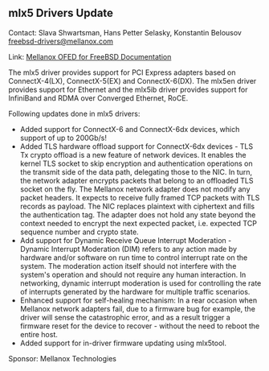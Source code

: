 ## mlx5 Drivers Update ##

Contact: Slava Shwartsman, Hans Petter Selasky, Konstantin Belousov <freebsd-drivers@mellanox.com>

Link:	 [Mellanox OFED for FreeBSD Documentation](http://www.mellanox.com/page/products_dyn?product_family=193&mtag=freebsd_driver)

The mlx5 driver provides support for PCI Express adapters based on
ConnectX-4(LX), ConnectX-5(EX) and ConnectX-6(DX).
The mlx5en driver provides support for Ethernet and the mlx5ib driver provides
support for InfiniBand and RDMA over Converged Ethernet, RoCE.

Following updates done in mlx5 drivers:

  * Added support for ConnectX-6 and ConnectX-6dx devices, which support of
    up to 200Gb/s!
  * Added TLS hardware offload support for ConnectX-6dx devices - TLS Tx
    crypto offload is a new feature of network devices. It enables the kernel
    TLS socket to skip encryption and authentication operations on the transmit
    side of the data path, delegating those to the NIC. In turn, the network
    adapter encrypts packets that belong to an offloaded TLS socket on the fly.
    The Mellanox network adapter does not modify any packet headers. It expects
    to receive fully framed TCP packets with TLS records as payload. The NIC
    replaces plaintext with ciphertext and fills the authentication tag. The
    adapter does not hold any state beyond the context needed to encrypt the
    next expected packet, i.e. expected TCP sequence number and crypto state.
  * Add support for Dynamic Receive Queue Interrupt Moderation - Dynamic
    Interrupt Moderation (DIM) refers to any action made by hardware and/or
    software on run time to control interrupt rate on the system. The
    moderation action itself should not interfere with the system's operation
    and should not require any human interaction. In networking, dynamic
    interrupt moderation is used for controlling the rate of interrupts
    generated by the hardware for multiple traffic scenarios.
  * Enhanced support for self-healing mechanism:
    In a rear occasion when Mellanox network adapters fail, due to a firmware
    bug for example, the driver will sense the catastrophic error, and as a
    result trigger a firmware reset for the device to recover - without the
    need to reboot the entire host.
  * Added support for in-driver firmware updating using mlx5tool.


Sponsor: Mellanox Technologies
